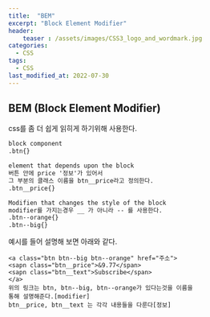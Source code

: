 ```yaml
---
title:  "BEM"
excerpt: "Block Element Modifier"
header:
    teaser : /assets/images/CSS3_logo_and_wordmark.jpg
categories:
  - CSS
tags:
  - CSS
last_modified_at: 2022-07-30
---
```

## BEM (Block Element Modifier)

css를 좀 더 쉽게 읽히게 하기위해 사용한다.  
```html
block component
.btn{}

element that depends upon the block
버튼 안에 price '정보'가 있어서 
그 부분의 클래스 이름을 btn__price라고 정의한다.
.btn__price{}

Modifien that changes the style of the block
modifier를 가지는경우 __ 가 아니라 -- 를 사용한다.
.btn--orange{}
.btn--big{}
```
예시를 들어 설명해 보면 아래와 같다.  
```
<a class="btn btn--big btn--orange" href="주소">
<sapn class="btn__price">&9.77</span>
<sapn class="btn__text">Subscribe</span>
</a>
위의 링크는 btn, btn--big, btn--orange가 있다는것을 이름을
통해 설명해준다.[modifier]
btn__price, btn__text 는 각각 내용들을 다룬다[정보]
```
